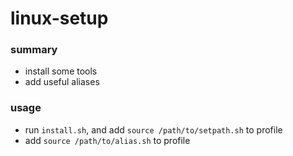 # linux-setup

### summary
* install some tools
* add useful aliases

### usage
* run `install.sh`, and add `source /path/to/setpath.sh` to profile
* add `source /path/to/alias.sh` to profile
